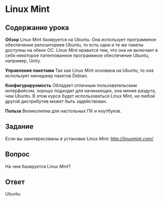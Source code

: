 # Linux Mint

## Содержание урока

<b>Обзор</b>
Linux Mint базируется на Ubuntu. Она использует программное обеспечение репозиториев Ubuntu, то есть одни и те же пакеты доступны на обеих ОС. Linux Mint нравится тем, что она не включает в себя некоторое патентованное программное обеспечение Ubuntu, например, Unity.

<b>Управление пакетами</b>
Так как Linux Mint основана на Ubuntu, то она использует менеджер пакетов Debian.

<b>Конфигурируемость</b>
Обладает отличным пользовательским интерфейсом, хорошо подходит для начинающих, она менее раздута, чем Ubuntu. В этом курсе будет использоваться Linux Mint, но любой другой дистрибутив может быть задействован.

<b>Польза</b>
Великолепна для настольных ПК и ноутбуков.

## Задание

Если вы заинтересованы в установке Linux Mint: <a href='http://linuxmint.com/'>http://linuxmint.com/</a>

## Вопрос

На чем базируется Linux Mint?

## Ответ

Ubuntu